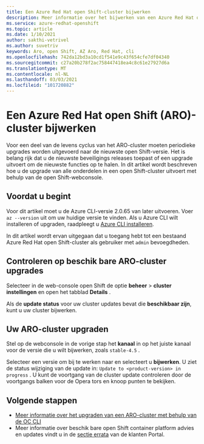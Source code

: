 ```yaml
---
title: Een Azure Red Hat open Shift-cluster bijwerken
description: Meer informatie over het bijwerken van een Azure Red Hat open Shift-cluster met openshift 4
ms.service: azure-redhat-openshift
ms.topic: article
ms.date: 1/10/2021
author: sakthi-vetrivel
ms.author: suvetriv
keywords: Aro, open Shift, AZ Aro, Red Hat, cli
ms.openlocfilehash: 742da12bd3a10cd1f541e9c43f654cfe7df04340
ms.sourcegitcommit: c27a20b278f2ac758447418ea4c8c61e27927d6a
ms.translationtype: MT
ms.contentlocale: nl-NL
ms.lasthandoff: 03/03/2021
ms.locfileid: "101720882"
---
```

# <a name="upgrade-an-azure-red-hat-openshift-aro-cluster"></a>Een Azure Red Hat open Shift (ARO)-cluster bijwerken

Voor een deel van de levens cyclus van het ARO-cluster moeten periodieke upgrades worden uitgevoerd naar de nieuwste open Shift-versie. Het is belang rijk dat u de nieuwste beveiligings releases toepast of een upgrade uitvoert om de nieuwste functies op te halen. In dit artikel wordt beschreven hoe u de upgrade van alle onderdelen in een open Shift-cluster uitvoert met behulp van de open Shift-webconsole.

## <a name="before-you-begin"></a>Voordat u begint

Voor dit artikel moet u de Azure CLI-versie 2.0.65 van later uitvoeren. Voer `az --version` uit om uw huidige versie te vinden. Als u Azure CLI wilt installeren of upgraden, raadpleegt u [Azure CLI installeren](/cli/azure/install-azure-cli).

In dit artikel wordt ervan uitgegaan dat u toegang hebt tot een bestaand Azure Red Hat open Shift-cluster als gebruiker met `admin` bevoegdheden.

## <a name="check-for-available-aro-cluster-upgrades"></a>Controleren op beschik bare ARO-cluster upgrades

Selecteer in de web-console open Shift de optie **beheer**  >  **cluster instellingen** en open het tabblad **Details** .

Als de **update status** voor uw cluster updates bevat die **beschikbaar zijn**, kunt u uw cluster bijwerken.

## <a name="upgrade-your-aro-cluster"></a>Uw ARO-cluster upgraden

Stel op de webconsole in de vorige stap het **kanaal** in op het juiste kanaal voor de versie die u wilt bijwerken, zoals `stable-4.5` .

Selecteer een versie om bij te werken naar en selecteert u **bijwerken**. U ziet de status wijziging van de update in: `Update to <product-version> in progress` . U kunt de voortgang van de cluster update controleren door de voortgangs balken voor de Opera tors en knoop punten te bekijken.

## <a name="next-steps"></a>Volgende stappen
- [Meer informatie over het upgraden van een ARO-cluster met behulp van de OC CLI](https://docs.openshift.com/container-platform/4.6/updating/updating-cluster-between-minor.html)
- Meer informatie over beschik bare open Shift container platform advies en updates vindt u in de [sectie errata](https://access.redhat.com/downloads/content/290/ver=4.6/rhel---8/4.6.0/x86_64/product-errata) van de klanten Portal.
